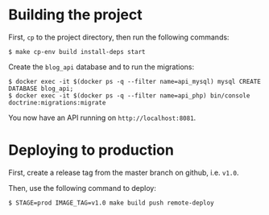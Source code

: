 # Building the project

First, `cp` to the project directory, then run the following commands:

```
$ make cp-env build install-deps start
```

Create the `blog_api` database and to run the migrations:

```
$ docker exec -it $(docker ps -q --filter name=api_mysql) mysql CREATE DATABASE blog_api;
$ docker exec -it $(docker ps -q --filter name=api_php) bin/console doctrine:migrations:migrate
```

You now have an API running on `http://localhost:8081`.


# Deploying to production

First, create a release tag from the master branch on github, i.e. `v1.0`.

Then, use the following command to deploy:

```
$ STAGE=prod IMAGE_TAG=v1.0 make build push remote-deploy
```
